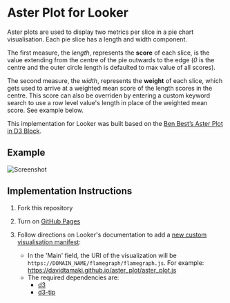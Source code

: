 # Aster Plot for Looker

Aster plots are used to display two metrics per slice in a pie chart visualisation. Each pie slice has a length and width component. 

The first measure, the *length*, represents the **score** of each slice, is the value extending from the centre of the pie outwards to the edge (*0* is the centre and the outer circle length is defaulted to max value of all scores).

The second measure, the *width*, represents the **weight** of each slice, which gets used to arrive at a weighted mean score of the length scores in the centre. This score can also be overriden by entering a custom keyword search to use a row level value's length in place of the weighted mean score. See example below.

This implementation for Looker was built based on the [Ben Best’s Aster Plot in D3 Block](http://bl.ocks.org/bbest/2de0e25d4840c68f2db1).


## Example
![Screenshot](https://github.com/davidtamaki/aster_plot/blob/master/screen-shots/aster_example.gif)


## Implementation Instructions
1. Fork this repository

2. Turn on [GitHub Pages](https://help.github.com/articles/configuring-a-publishing-source-for-github-pages/)

3. Follow directions on Looker's documentation to add a [new custom visualisation manifest](https://docs.looker.com/admin-options/platform/visualizations#adding_a_new_custom_visualization_manifest):
    - In the 'Main' field, the URI of the visualization will be `https://DOMAIN_NAME/flamegraph/flamegraph.js`. For example: https://davidtamaki.github.io/aster_plot/aster_plot.js
    - The required dependencies are:
      - [d3](https://d3js.org/d3.v3.min.js)
      - [d3-tip](https://cdnjs.cloudflare.com/ajax/libs/d3-tip/0.9.1/d3-tip.min.js)
      
